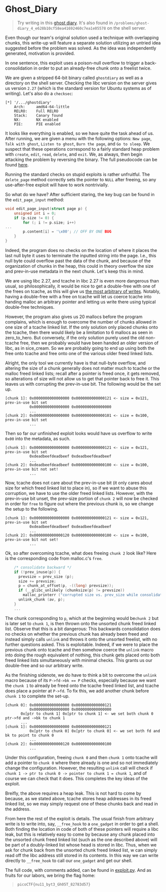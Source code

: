 # Ghost_Diary

> Try writing in this [ghost diary](ghostdiary). It's also found in `/problems/ghost-diary_4_e628b10cf58ea41692460c7ea1e05578` on the shell server.

Even though our team's original solution used a technique with overlapping chunks, this write-up will feature a separate solution utilizing an untried idea suggested before the problem was solved. As the idea was independently generated, motivation is provided.

In one sentence, this exploit uses a poison-null overflow to trigger a back-consolidation in order to put an already-free chunk onto a freelist twice.

We are given a stripped 64-bit binary called `ghostdiary` as well as a directory on the shell server. Checking the libc version on the server gives us version `2.27` (which is the standard version for Ubuntu systems as of writing). Let's also do a `checksec`:
```
[*] '/.../ghostdiary'
    Arch:     amd64-64-little
    RELRO:    Full RELRO
    Stack:    Canary found
    NX:       NX enabled
    PIE:      PIE enabled

```
It looks like everything is enabled, so we have quite the task ahead of us. After running, we are given a menu with the following options: `New page`, `Talk with ghost`, `Listen to ghost`, `Burn the page`, and `Go to sleep`. We suspect that these operations correspond to a fairly standard heap problem with `create`, `edit`, `read`, `delete`, and `exit`. We, as always, then begin attacking the problem by reversing the binary. The full pseudocode can be found [here](ghost_diary.c).

Running the standard checks on stupid exploits is rather unfruitful. The ``delete_page`` method correctly sets the pointer to ``NULL`` after freeing, so any use-after-free exploit will have to work nontrivially.

So what do we have? After sufficient staring, the key bug can be found in the ``edit_page_input`` method:
```c
void edit_page_input(struct page p) {
	unsigned int i = 0;
	if (p.size != 0) {
		for (; i != p.size; i++)
...
		p.content[i] = '\x00'; // OFF BY ONE BUG
	}
}
```
Indeed, the program does no checks on the location of where it places the last null byte it uses to terminate the inputted string into the page. I.e., this null byte could overflow past the data of the chunk, and because of the organization of chunks in the heap, this could in theory overflow the size and prev-in-use metadata in the next chunk. Let's keep this in mind.

We are using libc 2.27, and tcache in libc 2.27 is even more dangerous than usual, so philosophically, it would be nice to get a double-free with one of the frees on tcache, as this will give us [the most arbitrary of writes](https://github.com/shellphish/how2heap/blob/master/glibc_2.26/tcache_poisoning.c). Notably, having a double-free with a free on tcache will let us coerce tcache into handing malloc an arbitrary pointer and letting us write there using typical double-free techniques.

However, the program also gives us 20 mallocs before the program complains, which is enough to overcome the number of chunks allowed in one size of a tcache linked list. If the only solution only placed chunks onto the tcache, then there would likely be a limitation to 6 mallocs as seen in zero_to_hero. But conversely, if the only solution purely used the old non-tcache free, then we probably would have been handed an older version of libc, as in sice_cream. So we are probably going to end up using both the free onto tcache and free onto one of the various older freed linked lists.

Alright, the only tool we currently have is that null-byte overflow, and altering the size of a chunk generally does not matter much to tcache or the malloc freed linked lists; recall after a pointer is freed once, it gets removed, so alterations of size will not allow us to get that pointer back to free it. This leaves us with corrupting the prev-in-use bit. The following would be the set up.
```
[chunk 1]: 0x0000000000000000 0x0000000000000121 <- size = 0x121, prev-in-use bit set
           0x0000000000000000 0x0000000000000000
           ...
[chunk 2]: 0x0000000000000000 0x0000000000000101 <- size = 0x100, prev-in-use bit set
           ...
```
Then so far our unfinished exploit looks would have us overflow to write ``0x00`` into the metadata, as such.
```
[chunk 1]: 0x0000000000000000 0x0000000000000121 <- size = 0x121, prev-in-use bit set
           0xdeadbeefdeadbeef 0xdeadbeefdeadbeef
           ...
[chunk 2]: 0xdeadbeefdeadbeef 0x0000000000000100 <- size = 0x100, prev-in-use bit not set!
           ...
```
Now, tcache does not care about the prev-in-use bit (it only cares about size for which freed linked list to place in), so if we want to abuse this corruption, we have to use the older freed linked lists. However, with the prev-in-use bit unset, the prev-size portion of ``chunk 2`` will now be checked in order for ``free`` to figure out where the previous chunk is, so we change the setup to the following.
```
[chunk 1]: 0x0000000000000000 0x0000000000000121 <- size = 0x121, prev-in-use bit set
           0xdeadbeefdeadbeef 0xdeadbeefdeadbeef
           ...
[chunk 2]: 0x0000000000000120 0x0000000000000100 <- size = 0x100, prev-in-use bit not set!
           ...
```
Ok, so after overcoming tcache, what does freeing ``chunk 2`` look like? Here is the corresponding code from malloc.c's ``free``.
```c
    /* consolidate backward */
    if (!prev_inuse(p)) {
      prevsize = prev_size (p);
      size += prevsize;
      p = chunk_at_offset(p, -((long) prevsize));
      if (__glibc_unlikely (chunksize(p) != prevsize))
        malloc_printerr ("corrupted size vs. prev_size while consolidating");
      unlink_chunk (av, p);
    }
    ...
```
The chunk corresponding to ``p``, which at the beginning would be``chunk 2`` but is later set to ``chunk 1``, is then thrown onto the unsorted chunk freed linked list. Observe that this is a bit dangerous: This backwards consolidation does  no checks on whether the previous chunk has already been freed and instead simply calls ``unlink`` and throws it onto the unsorted freelist, with no further questions asked. This is exploitable. Indeed, if we were to place the previous chunk onto tcache and then somehow coerce the ``unlink`` macro into doing the rough equivalent of nothing, this chunk gets placed onto both freed linked lists simultaneously with minimal checks. This grants us our double-free and so our arbitrary write.

As the finishing sidenote, we do have to think a bit to overcome the ``unlink`` macro because of its ``P->fd->bk == P`` checks, especially because we want the ``chunk 1`` to already be freed onto the tcache freed linked list, and tcache does place a pointer at ``P->fd``. To fix this, we add another chunk before ``chunk 1`` to complete the set-up.
```
[chunk 0]: 0x0000000000000000 0x0000000000000121
           0x0000000000000000 0x0000000000000000
	   0x[ptr to chunk 1] 0x[ptr to chunk 1] <- we set both chunk 0 ptr->fd and ->bk to chunk 1
	   ...
[chunk 1]: 0x0000000000000000 0x0000000000000121
           0x[ptr to chunk 0] 0x[ptr to chunk 0] <- we set both fd and bk to point to chunk 0
           ...
[chunk 2]: 0x0000000000000120 0x0000000000000100
           ...
```
Under this configuration, freeing ``chunk 0`` and then ``chunk 1`` onto tcache will add a pointer to ``chunk 0`` where there already is one and so not immediately change the configuration. However, the resulting ``unlink`` call will check if ``chunk 1 -> ptr to chunk 0 -> pointer to chunk 1 = chunk 1``, and of course we can check that it does. This completes the key ideas of the exploit.

Breifly, the above requires a heap leak. This is not hard to come by because, as we stated above, tcache stores heap addresses in its freed linked list, so we may simply request one of these chunks back and read in the address.

From here the rest of the exploit is details. The usual finish from arbitrary write is to write into, say, ``__free_hook`` to a ``one_gadget`` in order to get a shell. Both finding the location in code of both of these pointers will require a libc leak, but this is relatively easy to come by because any chunk placed into the unsorted chunk freed linked list (such as the one described above) will be part of a doubly-linked list whose head is stored in libc. Thus, when we ask for chunk back from the unsorted chunk freed linked list, w can simply read off the libc address still stored in its contents. In this way we can write directly to ``__free_hook`` to call our ``one_gadget`` and get our shell.

The full code, with comments added, can be found in [exploit.py](exploit.py). And as fruits for our labors, we bring the flag home:
> ``picoCTF{nu11_byt3_Gh05T_82783d57}``

